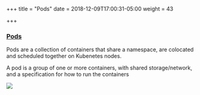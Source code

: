 +++
title = "Pods"
date = 2018-12-09T17:00:31-05:00
weight = 43

+++

### [Pods](https://kubernetes.io/docs/concepts/workloads/pods/pod/)

Pods are a collection of containers that share a namespace, are colocated and scheduled together on Kubenetes nodes.

A pod is a group of one or more containers, with shared storage/network, and a specification for how to run the containers

![](/images/pods.png)




